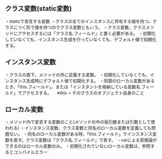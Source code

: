 ## クラス変数(static変数)
・staticで宣言する変数
・クラスの全てのインスタンスに共有する値を持つ。クラスにつく形で値を持つのでクラス変数ともいう。
・クラス変数、クラスメソッドにアクセスするには「クラス名.フィールド」と書く必要がある。
・初期化していなくても、インスタンス生成を行っていなくても、デフォルト値で初期化する。

## インスタンス変数
・クラスの直下、メソッドの外に定義する変数。
・初期化していなくても、インスタンス生成時にデフォルト値で初期化する。
・同盟のローカル変数があるとき、「this.フィールド」、または「インスタントを格納している変数名.フィールド」でアクセスする。
　※this = そのクラスのオブジェクト自身のこと

## ローカル変数
・メソッド内で宣言する変数のこと(メソッドの中の仮引数または引数として使われる)
・インスタンス変数、クラス変数と同名のローカル変数を定義しても問題ない。
・同名のローカル変数がある時、「this.フィールド」でインスタンス変数を表す。クラス変数は「クラス名.フィールド」で表す。
・varによる型推論ができるのはローカル変数のみ。
・初期化されていないローカル変数は、参照するとコンパイルエラー

